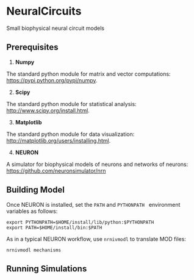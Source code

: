 # NeuralCircuits

Small biophysical neural circuit models


## Prerequisites

1) **Numpy** 

The standard python module for matrix and vector computations: https://pypi.python.org/pypi/numpy.

2) **Scipy** 

The standard python module for statistical analysis: http://www.scipy.org/install.html.

3) **Matplotlib**

The standard python module for data visualization: http://matplotlib.org/users/installing.html.

4) **NEURON**

A simulator for biophysical models of neurons and networks of neurons: https://github.com/neuronsimulator/nrn

## Building Model

Once NEURON is installed, set the `PATH` and `PYTHONPATH ` environment variables as follows:

```
export PYTHONPATH=$HOME/install/lib/python:$PYTHONPATH
export PATH=$HOME/install/bin:$PATH
```

As in a typical NEURON workflow, use `nrnivmodl` to translate MOD files:

```
nrnivmodl mechanisms
```

## Running Simulations
